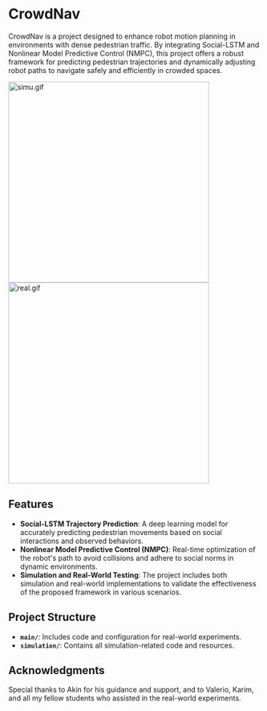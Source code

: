 # CrowdNav

CrowdNav is a project designed to enhance robot motion planning in environments with dense pedestrian traffic. By integrating Social-LSTM and Nonlinear Model Predictive Control (NMPC), this project offers a robust framework for predicting pedestrian trajectories and dynamically adjusting robot paths to navigate safely and efficiently in crowded spaces.

<img src="res/simu.gif" alt="simu.gif" width="400;" /> <img src="res/real.gif" alt="real.gif" width="400;" />

## Features

- **Social-LSTM Trajectory Prediction**: A deep learning model for accurately predicting pedestrian movements based on social interactions and observed behaviors.
- **Nonlinear Model Predictive Control (NMPC)**: Real-time optimization of the robot's path to avoid collisions and adhere to social norms in dynamic environments.
- **Simulation and Real-World Testing**: The project includes both simulation and real-world implementations to validate the effectiveness of the proposed framework in various scenarios.

## Project Structure

- **`main/`**: Includes code and configuration for real-world experiments.
- **`simulation/`**: Contains all simulation-related code and resources.

## Acknowledgments

Special thanks to Akin for his guidance and support, and to Valerio, Karim, and all my fellow students who assisted in the real-world experiments.
